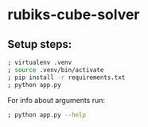 # rubiks-cube-solver

## Setup steps:

```bash
; virtualenv .venv
; source .venv/bin/activate
; pip install -r requirements.txt
; python app.py
```

For info about arguments run:
```bash
; python app.py --help
```
